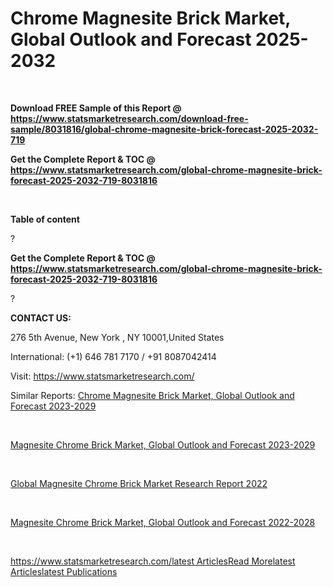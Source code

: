 <h1>Chrome Magnesite Brick Market, Global Outlook and Forecast 2025-2032</h1><br/><p><strong>Download FREE Sample of this Report @ <a href="https://www.statsmarketresearch.com/download-free-sample/8031816/global-chrome-magnesite-brick-forecast-2025-2032-719">https://www.statsmarketresearch.com/download-free-sample/8031816/global-chrome-magnesite-brick-forecast-2025-2032-719</a></strong></p>
 
 
 
 <div><b>Get the Complete Report & TOC @ <a href="https://www.statsmarketresearch.com/global-chrome-magnesite-brick-forecast-2025-2032-719-8031816">https://www.statsmarketresearch.com/global-chrome-magnesite-brick-forecast-2025-2032-719-8031816</a></b></div>
 
 
 
 <p><br />
 
 <b>Table of content</b></p>
 
 
 
 <p>? </p>
 
 
 
 <div><b>Get the Complete Report & TOC @ <a href="https://www.statsmarketresearch.com/global-chrome-magnesite-brick-forecast-2025-2032-719-8031816">https://www.statsmarketresearch.com/global-chrome-magnesite-brick-forecast-2025-2032-719-8031816</a></b></div>
 
 
 
 <p>? </p>
 
 
 
 <p><b>CONTACT US:</b><br />
 
 276 5th Avenue, New York , NY 10001,United States<br />
 
 International: (+1) 646 781 7170 / +91 8087042414<br />
 
 Visit: <a href="https://www.statsmarketresearch.com/">https://www.statsmarketresearch.com/</a><br />
 
 Similar Reports: <a href="https://www.statsmarketresearch.com/global-chrome-magnesite-brick-forecast-2025-2032-719-8031816">Chrome Magnesite Brick Market, Global Outlook and Forecast 2023-2029</a><br />
 
 <br />
 
 <a href="https://www.statsmarketresearch.com/global-chrome-magnesite-brick-forecast-2025-2032-719-8031816">Magnesite Chrome Brick Market, Global Outlook and Forecast 2023-2029</a><br />
 
 <br />
 
 <a href="https://www.statsmarketresearch.com/global-chrome-magnesite-brick-forecast-2025-2032-719-8031816">Global Magnesite Chrome Brick Market Research Report 2022</a><br />
 
 <br />
 
 <a href="https://www.statsmarketresearch.com/global-chrome-magnesite-brick-forecast-2025-2032-719-8031816">Magnesite Chrome Brick Market, Global Outlook and Forecast 2022-2028</a><br />
 
 <br />
 
 <a href="https://gyeongbokgung.com">https://www.statsmarketresearch.com/</a><a href="https://hallyeomaritime.com">latest Articles</a><a href="https://jingwansa.com">Read More</a><a href="https://nguoiviet.jp/">latest Articles</a><a href="https://www.intelmarketresearch.com/">latest Publications</a></p>